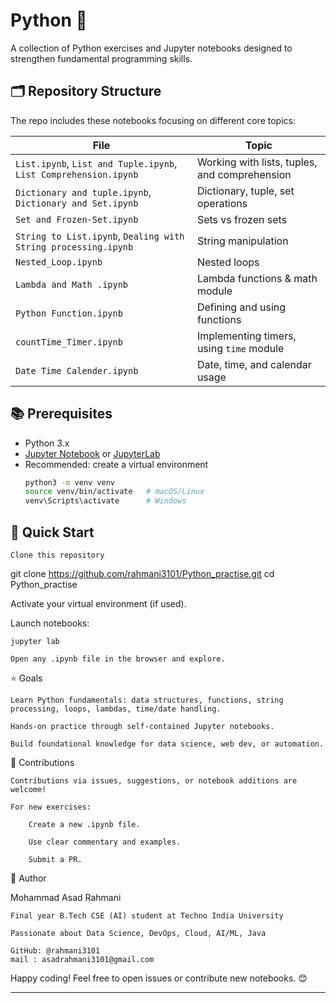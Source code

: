 # Python  🐍

A collection of Python exercises and Jupyter notebooks designed to strengthen fundamental programming skills.

## 🗂️ Repository Structure

The repo includes these notebooks focusing on different core topics:

| File | Topic |
|------|-------|
| `List.ipynb`, `List and Tuple.ipynb`, `List Comprehension.ipynb` | Working with lists, tuples, and comprehension |
| `Dictionary and tuple.ipynb`, `Dictionary and Set.ipynb` | Dictionary, tuple, set operations |
| `Set and Frozen-Set.ipynb` | Sets vs frozen sets |
| `String to List.ipynb`, `Dealing with String processing.ipynb` | String manipulation |
| `Nested_Loop.ipynb` | Nested loops |
| `Lambda and Math .ipynb` | Lambda functions & math module |
| `Python Function.ipynb` | Defining and using functions |
| `countTime_Timer.ipynb` | Implementing timers, using `time` module |
| `Date Time Calender.ipynb` | Date, time, and calendar usage |

## 📚 Prerequisites

- Python 3.x  
- [Jupyter Notebook](https://jupyter.org/) or [JupyterLab](https://jupyterlab.readthedocs.io/en/stable/)  
- Recommended: create a virtual environment  
  ```bash
  python3 -m venv venv
  source venv/bin/activate   # macOS/Linux
  venv\Scripts\activate      # Windows


## 🚀 Quick Start

    Clone this repository

git clone https://github.com/rahmani3101/Python_practise.git
cd Python_practise

Activate your virtual environment (if used).

Launch notebooks:

    jupyter lab

    Open any .ipynb file in the browser and explore.

⭐ Goals

    Learn Python fundamentals: data structures, functions, string processing, loops, lambdas, time/date handling.

    Hands-on practice through self-contained Jupyter notebooks.

    Build foundational knowledge for data science, web dev, or automation.

🔄 Contributions

    Contributions via issues, suggestions, or notebook additions are welcome!

    For new exercises:

        Create a new .ipynb file.

        Use clear commentary and examples.

        Submit a PR.

📝 Author

Mohammad Asad Rahmani

    Final year B.Tech CSE (AI) student at Techno India University

    Passionate about Data Science, DevOps, Cloud, AI/ML, Java

    GitHub: @rahmani3101
    mail : asadrahmani3101@gmail.com

Happy coding! Feel free to open issues or contribute new notebooks. 😊


---
